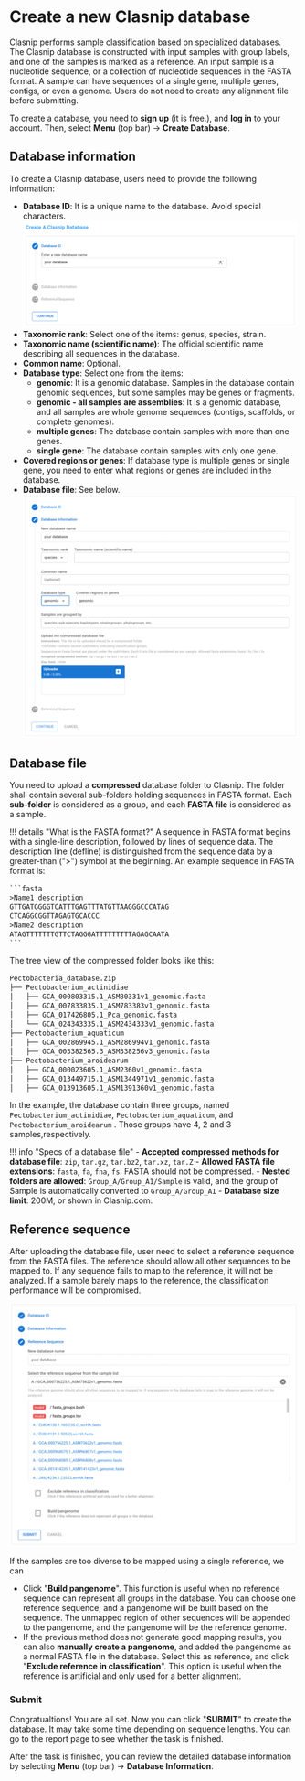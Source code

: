 

# Create a new Clasnip database

Clasnip performs sample classification based on specialized databases. The Clasnip database is constructed with input samples with group labels, and one of the samples is marked as a reference. An input sample is a nucleotide sequence, or a collection of nucleotide sequences in the FASTA format. A sample can have sequences of a single gene, multiple genes, contigs, or even a genome. Users do not need to create any alignment file before submitting.

To create a database, you need to **sign up** (it is free.), and **log in** to your account. Then, select **Menu** (top bar) -> **Create Database**.

## Database information

To create a Clasnip database, users need to provide the following information:

- **Database ID**: It is a unique name to the database. Avoid special characters.
  ![](assets/create_db1.png)
- **Taxonomic rank**: Select one of the items: genus, species, strain.
- **Taxonomic name (scientific name)**: The official scientific name describing all sequences in the database.
- **Common name**: Optional.
- **Database type**: Select one from the items:
  - **genomic**: It is a genomic database. Samples in the database contain genomic sequences, but some samples may be genes or fragments.
  - **genomic - all samples are assemblies**: It is a genomic database, and all samples are whole genome sequences (contigs, scaffolds, or complete genomes).
  - **multiple genes**: The database contain samples with more than one genes.
  - **single gene**: The database contain samples with only one gene.
- **Covered regions or genes**: If database type is multiple genes or single gene, you need to enter what regions or genes are included in the database.
- **Database file**: See below.
  ![](assets/create_db2.png)

## Database file

You need to upload a **compressed** database folder to Clasnip. The folder shall contain several sub-folders holding sequences in FASTA format. Each **sub-folder** is considered as a group, and each **FASTA file** is considered as a sample.

!!! details "What is the FASTA format?"
    A sequence in FASTA format begins with a single-line description, followed by lines of sequence data. The description line (defline) is distinguished from the sequence data by a greater-than (">") symbol at the beginning. An example sequence in FASTA format is:

    ```fasta
    >Name1 description
    GTTGATGGGGTCATTTGAGTTTATGTTAAGGGCCCATAG
    CTCAGGCGGTTAGAGTGCACCC
    >Name2 description
    ATAGTTTTTTTGTTCTAGGGATTTTTTTTTAGAGCAATA
    ```


The tree view of the compressed folder looks like this:

```
Pectobacteria_database.zip
├── Pectobacterium_actinidiae
│   ├── GCA_000803315.1_ASM80331v1_genomic.fasta
│   ├── GCA_007833835.1_ASM783383v1_genomic.fasta
│   ├── GCA_017426805.1_Pca_genomic.fasta
│   └── GCA_024343335.1_ASM2434333v1_genomic.fasta
├── Pectobacterium_aquaticum
│   ├── GCA_002869945.1_ASM286994v1_genomic.fasta
│   ├── GCA_003382565.3_ASM338256v3_genomic.fasta
├── Pectobacterium_aroidearum
│   ├── GCA_000023605.1_ASM2360v1_genomic.fasta
│   ├── GCA_013449715.1_ASM1344971v1_genomic.fasta
│   ├── GCA_013913605.1_ASM1391360v1_genomic.fasta
```

In the example, the database contain three groups, named `Pectobacterium_actinidiae`, `Pectobacterium_aquaticum`, and `Pectobacterium_aroidearum` . Those groups have 4, 2 and 3 samples,respectively.

!!! info "Specs of a database file"
    - **Accepted compressed methods for database file**: `zip`, `tar.gz`, `tar.bz2`, `tar.xz`, `tar.Z`
    - **Allowed FASTA file extensions**: `fasta`, `fa`, `fna`, `fs`. FASTA should not be compressed. 
    - **Nested folders are allowed**: `Group_A/Group_A1/Sample` is valid, and the group of Sample is automatically converted to `Group_A/Group_A1`
    - **Database size limit**: 200M, or shown in Clasnip.com.


## Reference sequence

After uploading the database file, user need to select a reference sequence from the FASTA files. The reference should allow all other sequences to be mapped to. If any sequence fails to map to the reference, it will not be analyzed. If a sample barely maps to the reference, the classification performance will be compromised.

![](assets/create_db3.png)

If the samples are too diverse to be mapped using a single reference, we can

- Click "**Build pangenome**". This function is useful when no reference sequence can represent all groups in the database. You can choose one reference sequence, and a pangenome will be built based on the sequence. The unmapped region of other sequences will be appended to the pangenome, and the pangenome will be the reference genome.
- If the previous method does not generate good mapping results, you can also **manually create a pangenome**, and added the pangenome as a normal FASTA file in the database. Select this as reference, and click "**Exclude reference in classification**". This option is useful when the reference is artificial and only used for a better alignment.

### Submit

Congratualtions! You are all set. Now you can click "**SUBMIT**" to create the database. It may take some time depending on sequence lengths. You can go to the report page to see whether the task is finished.

After the task is finished, you can review the detailed database information by selecting **Menu** (top bar) -> **Database Information**.
